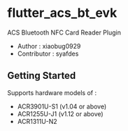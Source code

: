 # flutter_acs_bt_evk

ACS Bluetooth NFC Card Reader Plugin
- Author : xiaobug0929
- Contributor : syafdes

## Getting Started


Supports hardware models of :
- ACR3901U-S1 (v1.04 or above)
- ACR1255U-J1 (v1.12 or above)
- ACR1311U-N2
